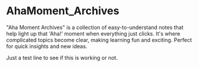 # AhaMoment_Archives
"Aha Moment Archives" is a collection of easy-to-understand notes that help light up that 'Aha!' moment when everything just clicks. It's where complicated topics become clear, making learning fun and exciting. Perfect for quick insights and new ideas.

Just a test line to see if this is working or not.
